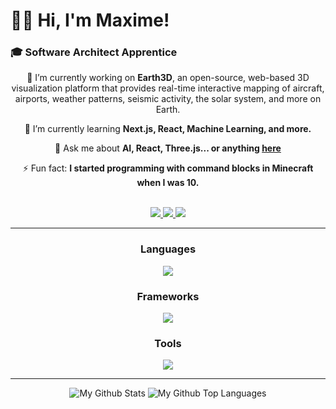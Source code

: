 # 👨‍💻 Hi, I'm Maxime!

### 🎓 Software Architect Apprentice

<div align="center">

🔭 I’m currently working on **Earth3D**, an open-source, web-based 3D visualization platform that provides real-time interactive mapping of aircraft, airports, weather patterns, seismic activity, the solar system, and more on Earth.

🌱 I’m currently learning **Next.js, React, Machine Learning, and more.**

💬 Ask me about **AI, React, Three.js... or anything [here](https://github.com/maxbodin/maxbodin/issues)**

⚡ Fun fact: **I started programming with command blocks in Minecraft when I was 10.**

 </div>

<br/>
<div align="center"> 
  <a href="mailto:maxbod.contact@gmail.com">
    <img src="https://img.shields.io/badge/Mail-333333?style=for-the-badge&logo=gmail&logoColor=white" />
  </a>
  <a href="https://www.linkedin.com/in/maxime-bodin-dev/" target="_blank">
    <img src="https://img.shields.io/badge/LinkedIn-0077B5?style=for-the-badge&logo=linkedin&logoColor=white" target="_blank" />
  </a>
  <a href="https://maximebodin.fr" target="_blank">
     <img src="https://img.shields.io/badge/Portfolio-FF5722?style=for-the-badge&logo=todoist&logoColor=white" target="_blank" />
  </a>
</div>

<hr/>

<div align="center">
    <h3 align="center">Languages</h3>
    <img src="https://skillicons.dev/icons?i=cs,cpp,html,css,js,ts,php,java,python,dart,swift,kotlin&theme=dark" /><br>
</div>
<div align="center">
    <h3 align="center">Frameworks</h3>
    <img src="https://skillicons.dev/icons?i=angular,nextjs,react,symfony,flutter,electron,flask,django,gatsby,qt,unity&theme=dark" /><br>
</div>
<div align="center">
    <h3 align="center">Tools</h3>
    <img src="https://skillicons.dev/icons?i=docker,git,nodejs,selenium,blender,threejs,figma,nginx,electron,kubernetes,raspberrypi,postman,pytorch&theme=dark" /><br>
</div>

<hr/>

<div align="center">
  <img src="https://github-readme-stats-salesp07.vercel.app/api?username=maxbodin&hide_border=true&count_private=true&show_icons=true&theme=transparent" alt="My Github Stats" />
  <img src="https://github-readme-stats-salesp07.vercel.app/api/top-langs/?username=maxbodin&hide=HTML&langs_count=8&layout=compact&theme=transparent&hide_border=true" alt="My Github Top Languages" />
</div>

<br/>

